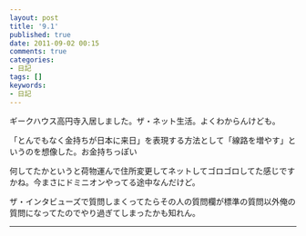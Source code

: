 ```yaml
---
layout: post
title: '9.1'
published: true
date: 2011-09-02 00:15
comments: true
categories:
- 日記
tags: []
keywords:
- 日記
---
```

ギークハウス高円寺入居しました。ザ・ネット生活。よくわからんけども。

「とんでもなく金持ちが日本に来日」を表現する方法として「線路を増やす」というのを想像した。お金持ちっぽい

何してたかというと荷物運んで住所変更してネットしてゴロゴロしてた感じですかね。今まさにドミニオンやってる途中なんだけど。

ザ・インタビューズで質問しまくってたらその人の質問欄が標準の質問以外俺の質問になってたのでやり過ぎてしまったかも知れん。

---

